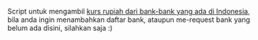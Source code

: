 Script untuk mengambil <a href="http://jaranguda.com/tag/kurs">kurs rupiah dari bank-bank yang ada di Indonesia</a>, bila anda ingin menambahkan daftar bank, ataupun me-request bank yang belum ada disini, silahkan saja :) 
